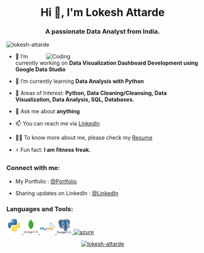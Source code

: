 <h1 align="center">Hi 👋, I'm Lokesh Attarde</h1>
<h3 align="center">A passionate Data Analyst from India.</h3>

<p align="left"> <img src="https://komarev.com/ghpvc/?username=lokesh-attarde&label=Profile%20views&color=0e75b6&style=flat" alt="lokesh-attarde" /> </p>

<img align="right" alt="Coding" width="400" src="https://media.giphy.com/media/3o7qE1YN7aBOFPRw8E/giphy.gif">

- 🔭 I’m currently working on **Data Visualization Dashboard Development using Google Data Studio**

- 🌱 I’m currently learning **Data Analysis with Python**

- 🤔 Areas of Interest: **Python, Data Cleaning/Cleansing, Data Visualization, Data Analysis, SQL, Databases.**

- 💬 Ask me about **anything**

- 📫 You can reach me via [LinkedIn](https://www.linkedin.com/in/lokesh-attarde-145086141/)

- 👨‍💻 To know more about me, please check my [Resume](https://github.com/Lokesh-Attarde/Resume/blob/32cd1137fa37ad804c2be67ce3aee4fa1e201b54/Lksh%20Data%20Analyst%20Resume.pdf)

- ⚡ Fun fact: **I am fitness freak.**

<h3 align="left">Connect with me:</h3>
<p align="left">

- My Portfolio : <a href="https://github.com/Lokesh-Attarde">@Portfolio</a>

- Sharing updates on LinkedIn : <a href="https://www.linkedin.com/in/lokesh-attarde-145086141/">@LinkedIn</a>


<h3 align="left">Languages and Tools:</h3>
<p align="left"> <a href="https://www.python.org" target="_blank"> <img src="https://raw.githubusercontent.com/devicons/devicon/master/icons/python/python-original.svg" alt="python" width="40" height="40"/> </a> <a href="https://www.mongodb.com/" target="_blank"> <img src="https://raw.githubusercontent.com/devicons/devicon/master/icons/mongodb/mongodb-original-wordmark.svg" alt="mongodb" width="40" height="40"/> </a> <a href="https://www.mysql.com/" target="_blank"> <img src="https://raw.githubusercontent.com/devicons/devicon/master/icons/mysql/mysql-original-wordmark.svg" alt="mysql" width="40" height="40"/> </a> <a href="https://www.postgresql.org" target="_blank"> <img src="https://raw.githubusercontent.com/devicons/devicon/master/icons/postgresql/postgresql-original-wordmark.svg" alt="postgresql" width="40" height="40"/> </a> <a href="https://azure.microsoft.com/en-in/" target="_blank"> <img src="https://www.vectorlogo.zone/logos/microsoft_azure/microsoft_azure-icon.svg" alt="azure" width="40" height="40"/> </p><p align="center"> <img src="https://github-readme-stats.vercel.app/api?username=lokesh-attarde&show_icons=true&locale=en" alt="lokesh-attarde" /> </p>








